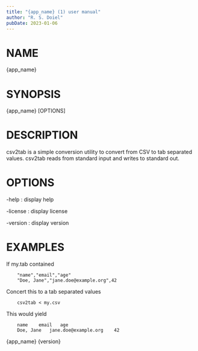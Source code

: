 ```yaml
---
title: "{app_name} (1) user manual"
author: "R. S. Doiel"
pubDate: 2023-01-06
---
```


# NAME

{app_name} 

# SYNOPSIS

{app_name} [OPTIONS]

# DESCRIPTION

csv2tab is a simple conversion utility to convert from CSV to tab separated values.
csv2tab reads from standard input and writes to standard out.

# OPTIONS

-help
: display help

-license
: display license

-version
: display version


# EXAMPLES

If my.tab contained

~~~
    "name","email","age"
	"Doe, Jane","jane.doe@example.org",42
~~~

Concert this to a tab separated values

~~~
    csv2tab < my.csv 
~~~

This would yield

~~~
    name	email	age
	Doe, Jane	jane.doe@example.org	42
~~~

{app_name} {version}

